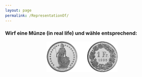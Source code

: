 ```yaml
---
layout: page
permalink: /RepresentationOf/
---
```



### Wirf eine Münze (in real life) und wähle entsprechend:
<center><a href="http://ww3.unipark.de/uc/CDS/6d56/" ><img src="/images/heads.png" height="100" alt="Bild"/></a><img src="/images/blank.png" height="100" alt="Bild"/><img src="/images/blank.png" height="100" alt="Bild"/><a href="http://ww3.unipark.de/uc/CDS/5c4b/" ><img src="/images/tails.png" height="100" alt="Bild"/></a></center>